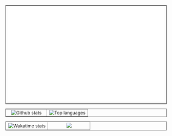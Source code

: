 
<table border="1px" align="center">
    <tr>
        <td colspan="5">
            <img width="100%" alt="Stats & Metrics" src="./metrics.svg">
        </td>
    </tr>
</table>

<table border="1px" align="center">
    <tr>
        <td width="50%" align="center">  
            <img
            alt="Github stats"
            src="https://github-stats.vit.codes?username=elendil7&amp;theme=transparent&amp;show=reviews,discussions_started,discussions_answered,prs_merged,prs_merged_percentage&amp;show_icons=true&amp;rank_icon=percentile&amp;hide_border=true&amp;border_radius=25">
        </td>
        <td align="center">
            <img
            alt="Top languages"
            src="https://github-stats.vit.codes/top-langs?username=elendil7&amp;theme=transparent&amp;layout=donut&amp;count_private=true&amp;hide_border=true&amp;border_radius=25">
        </td>
    </tr>
</table>

<table border="1px" align="center">
    <tr>
        <td width="50%" align="center">
            <img
            alt="Wakatime stats"
            src="https://github-stats.vit.codes/wakatime?username=aragorn&amp;theme=transparent&amp;hide_border=true&amp;layout=compact&amp;border_radius=25">
        </td>
        <td align="center">
            <img
            src="https://www.codewars.com/users/elendil7/badges/large">
        </td>
    </tr>
</table>

<!-- <table border="1px" align="center" width="100%">
    <tr>
        <td width="50%" align="center">
            <img width=100% src="http://img.10fastfingers.com/badge/typing-test_1_DN.png">
        </td>
        <td width="50%" align="center">
            <img width=50% src="https://data.typeracer.com/misc/badge?user=elendil7">
        </td>
    </tr>
</table> -->